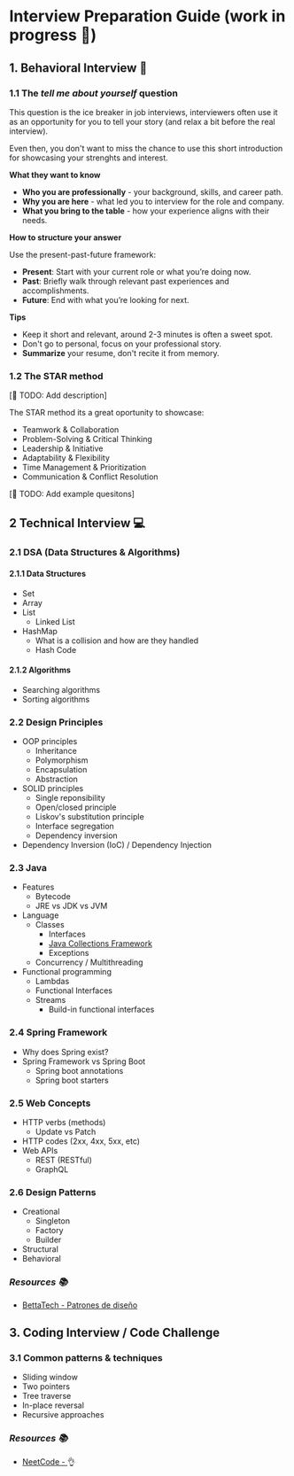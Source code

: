 # Interview Preparation Guide (work in progress 🚧)

## 1. Behavioral Interview 🧠
### 1.1 The _tell me about yourself_ question
This question is the ice breaker in job interviews, interviewers often use it as an opportunity for you to tell your story (and relax a bit before the real interview).

Even then, you don't want to miss the chance to use this short introduction for showcasing your strenghts and interest.

**What they want to know**
- **Who you are professionally** -  your background, skills, and career path.
- **Why you are here** - what led you to interview for the role and company.
- **What you bring to the table** - how your experience aligns with their needs.

**How to structure your answer**

Use the present-past-future framework:
- **Present**: Start with your current role or what you’re doing now.
- **Past**: Briefly walk through relevant past experiences and accomplishments.
- **Future**: End with what you’re looking for next.

**Tips**
- Keep it short and relevant, around 2-3 minutes is often a sweet spot.
- Don't go to personal, focus on your professional story.
- **Summarize** your resume, don't recite it from memory.

### 1.2 The STAR method
[🚧 TODO: Add description]

The STAR method its a great oportunity to showcase:
- Teamwork & Collaboration
- Problem-Solving & Critical Thinking
- Leadership & Initiative
- Adaptability & Flexibility
- Time Management & Prioritization
- Communication & Conflict Resolution

[🚧 TODO: Add example quesitons]

## 2 Technical Interview 💻
### 2.1 DSA (Data Structures & Algorithms)
#### 2.1.1 Data Structures
- Set
- Array
- List
  - Linked List
- HashMap
	- What is a collision and how are they handled
	- Hash Code
#### 2.1.2 Algorithms
- Searching algorithms
- Sorting algorithms

### 2.2 Design Principles
- OOP principles
  - Inheritance
  - Polymorphism
  - Encapsulation
  - Abstraction
- SOLID principles
  - Single reponsibility
  - Open/closed principle
  - Liskov's substitution principle
  - Interface segregation
  - Dependency inversion
- Dependency Inversion (IoC) / Dependency Injection

### 2.3 Java
- Features
	- Bytecode
	- JRE vs JDK vs JVM
- Language
  - Classes
	- Interfaces
	- [Java Collections Framework](https://docs.oracle.com/javase/8/docs/technotes/guides/collections/overview.html)
	- Exceptions
  - Concurrency / Multithreading
- Functional programming
  - Lambdas
  - Functional Interfaces
  - Streams
    - Build-in functional interfaces

### 2.4 Spring Framework
- Why does Spring exist?
- Spring Framework vs Spring Boot
  - Spring boot annotations
  - Spring boot starters

### 2.5 Web Concepts
- HTTP verbs (methods)
	- Update vs Patch
- HTTP codes (2xx, 4xx, 5xx, etc)
- Web APIs
	- REST (RESTful)
	- GraphQL

### 2.6 Design Patterns
- Creational
  - Singleton
  - Factory
  - Builder
- Structural
- Behavioral

### _Resources 📚_
- [BettaTech - Patrones de diseño](https://www.youtube.com/playlist?list=PLJkcleqxxobUJlz1Cm8WYd-F_kckkDvc8)

## 3. Coding Interview / Code Challenge

### 3.1 Common patterns & techniques
- Sliding window
- Two pointers
- Tree traverse
- In-place reversal
- Recursive approaches

### _Resources 📚_
- [NeetCode - ](https://neetcode.io/roadmap) 👌
